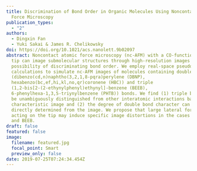 ```yaml
---
title: Discrimination of Bond Order in Organic Molecules Using Noncontact Atomic
  Force Microscopy
publication_types:
  - "2"
authors:
  - Dingxin Fan
  - Yuki Sakai & James R. Chelikowsky
doi: https://doi.org/10.1021/acs.nanolett.9b02097
abstract: Noncontact atomic force microscopy (nc-AFM) with a CO-functionalized
  tip can image submolecular structures through high-resolution images with the
  possibility of discriminating bond order. We employ real-space pseudopotential
  calculations to simulate nc-AFM images of molecules containing double
  (dibenzo(cd,n)naphtho(3,2,1,8-pqra)perylene (DBNP),
  hexabenzo(bc,ef,hi,kl,no,qr)coronene (HBC)) and triple
  (1,2-bis[2-(2-ethynylphenyl)ethynyl]-benzene (BEEB),
  6-phenylhexa-1,3,5-triynylbenzene (PHTB)) bonds. We find (1) triple bonds can
  be unambiguously distinguished from other interatomic interactions based on a
  characteristic image and (2) the degree of double bond character can be
  directly determined from the image. We propose that large lateral forces
  acting on the tip may induce specific image distortions in the cases of DBNP
  and BEEB.
draft: false
featured: false
image:
  filename: featured.jpg
  focal_point: Smart
  preview_only: false
date: 2019-07-25T07:24:34.454Z
---
```

